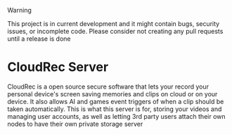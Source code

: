 > [!WARNING]  
> This project is in current development and it might contain bugs, security issues, or incomplete code. Please consider not creating any pull requests until a release is done

# CloudRec Server

CloudRec is a open source secure software that lets your record your personal device's screen saving memories and clips on cloud or on your device. It also allows AI and games event triggers of when a clip should be taken automatically. This is what this server is for, storing your videos and managing user accounts, as well as letting 3rd party users attach their own nodes to have their own private storage server

